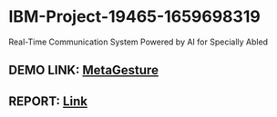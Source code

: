 # IBM-Project-19465-1659698319
Real-Time Communication System Powered by AI for Specially Abled

## DEMO LINK: <a href="https://www.youtube.com/watch?v=DmV4NojZqRY">MetaGesture</a>

## REPORT: <a href="">Link</a>